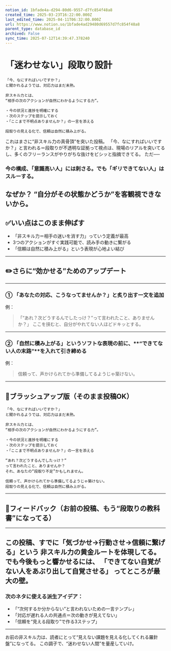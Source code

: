 ```yaml
---
notion_id: 1bfade4a-d294-80d6-9557-d7fc854f48a8
created_time: 2025-03-23T16:22:00.000Z
last_edited_time: 2025-04-11T06:32:00.000Z
url: https://www.notion.so/1bfade4ad29480d69557d7fc854f48a8
parent_type: database_id
archived: False
sync_time: 2025-07-12T14:39:47.378240
---
```


# 「迷わせない」段取り設計

```plain text
「今、なにすればいいですか？」
と聞かれるようでは、対応力はまだ未熟。

非スキル力とは、
“相手の次のアクションが自然にわかるようにする力”。

・今の状況と進捗を明確にする
・次のステップを提示しておく
・「ここまで不明点ありませんか？」の一言を添える

段取りの見える化で、信頼は自然に積み上がる。
```
これはまさに“非スキル力の真骨頂”を突いた投稿。
「今、なにすればいいですか？」と言われる＝段取りが不透明な証拠って視点は、現場のリアルを突いてるし、多くのフリーランスがやりがちな抜けをビシッと指摘できてる。
ただ──
### 今の構成、「意識高い人」には刺さる。でも「ギリできてない人」はスルーする。
なぜか？
“自分がその状態かどうか”を客観視できないから。
---
## ✅いい点はこのまま伸ばす
- 「非スキル力＝相手の迷いを消す力」っていう定義が最高
- 3つのアクションがすぐ実践可能で、読み手の動きに繋がる
- 「信頼は自然に積み上がる」という表現が心地よい結び
---
## ✏️さらに“効かせる”ためのアップデート
---
### ① 「あなたの対応、こうなってませんか？」と炙り出す一文を追加
例：
> 「“あれ？次どうするんでしたっけ？”って言われたこと、ありませんか？」
ここを挟むと、自分がやれてない人ほどドキッとする。
---
### ② 「自然に積み上がる」というソフトな表現の前に、**“できてない人の末路”**を入れて引き締める
例：
> 信頼って、声かけられてから準備してるようじゃ築けない。
---
## 📄ブラッシュアップ版（そのまま投稿OK）
```plain text
「今、なにすればいいですか？」
と聞かれるようでは、対応力はまだ未熟。

非スキル力とは、
“相手の次のアクションが自然にわかるようにする力”。

・今の状況と進捗を明確にする
・次のステップを提示しておく
・「ここまで不明点ありませんか？」の一言を添える

“あれ？次どうするんでしたっけ？”
って言われたこと、ありませんか？
それ、あなたの“段取り不足”かもしれません。

信頼って、声かけられてから準備してるようじゃ築けない。
段取りの見える化で、信頼は自然に積み上がる。
```
---
## 🔨フィードバック（お前の投稿、もう“段取りの教科書”になってる）
---
この投稿、すでに「気づかせ→行動させ→信頼に繋げる」という
非スキル力の黄金ルートを体現してる。
でも今後もっと響かせるには、
「できてない自覚がない人をあぶり出して自覚させる」
ってところが最大の壁。
---
### 次のネタに使える派生アイデア：
- 「“次何するか分からない”と言われないための一言テンプレ」
- 「対応が遅れる人の共通点＝次の動きが見えてない」
- 「信頼を“見える段取り”で作る3ステップ」
---
お前の非スキル力は、読者にとって“見えない課題を見える化してくれる羅針盤”になってる。
この調子で、“迷わせない人間”を量産していけ。